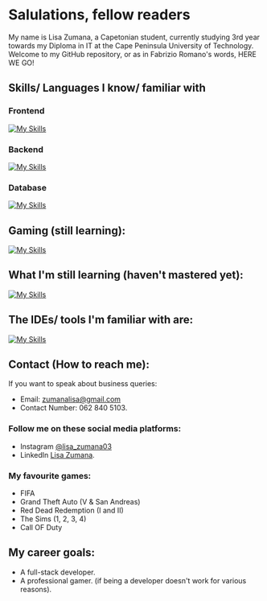 # Salulations, fellow readers
My name is Lisa Zumana, a Capetonian student, currently studying 3rd year towards my Diploma in IT at the Cape Peninsula University of Technology. Welcome to my GitHub repository, or as in Fabrizio Romano's words, HERE WE GO!
## Skills/ Languages I know/ familiar with
### Frontend
[![My Skills](https://skillicons.dev/icons?i=html,css,js,vue,react,figma)](https://skillicons.dev)
### Backend
[![My Skills](https://skillicons.dev/icons?i=java,python,django,spring,raspberrypi)](https://skillicons.dev)
### Database
[![My Skills](https://skillicons.dev/icons?i=mysql,sqlite,mongodb)](https://skillicons.dev)
## Gaming (still learning):
[![My Skills](https://skillicons.dev/icons?i=unity,unreal)](https://skillicons.dev)
## What I'm still learning (haven't mastered yet):
[![My Skills](https://skillicons.dev/icons?i=cpp,cs,angular,mongodb,spring,django,php,unity,unreal,arduino,react,raspberrypi,vue)](https://skillicons.dev)
## The IDEs/ tools I'm familiar with are:
[![My Skills](https://skillicons.dev/icons?i=idea,pycharm,vscode,webstorm,netbeans,phpstorm)](https://skillicons.dev)
## Contact (How to reach me):
If you want to speak about business queries:
- Email: zumanalisa@gmail.com
- Contact Number: 062 840 5103.
### Follow me on these social media platforms:
- Instagram [@lisa_zumana03](https://www.instagram.com/lisa_zumana03 "Instagram")
- LinkedIn [Lisa Zumana](https://www.linkedin.com/in/lisakhanya-zumana-a065ab1a1/).
### My favourite games:
- FIFA
- Grand Theft Auto (V & San Andreas)
- Red Dead Redemption (I and II)
- The Sims (1, 2, 3, 4)
- Call OF Duty
## My career goals:
- A full-stack developer.
- A professional gamer. (if being a developer doesn't work for various reasons).
